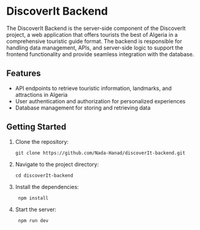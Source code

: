 # DiscoverIt Backend


The DiscoverIt Backend is the server-side component of the DiscoverIt project, a web application that offers tourists the best of Algeria in a comprehensive touristic guide format. The backend is responsible for handling data management, APIs, and server-side logic to support the frontend functionality and provide seamless integration with the database.

## Features

- API endpoints to retrieve touristic information, landmarks, and attractions in Algeria
- User authentication and authorization for personalized experiences
- Database management for storing and retrieving data

## Getting Started

1. Clone the repository:

   ```shell
   git clone https://github.com/Nada-Hanad/discoverIt-backend.git
   ```

2. Navigate to the project directory:

   ```shell
   cd discoverIt-backend
   ```

3. Install the dependencies:

   ```shell
    npm install
   ```

4. Start the server:

   ```shell
    npm run dev
   ```
